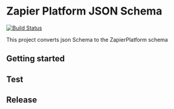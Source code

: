 # Zapier Platform JSON Schema
[![Build Status](https://travis-ci.org/B-Stefan/zapier-platform-json-schema.svg?branch=master)](https://travis-ci.org/B-Stefan/zapier-platform-json-schema)

This project converts json Schema to the ZapierPlatform schema

## Getting started

## Test

## Release
